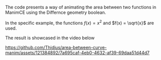The code presents a way of animating the area between two functions in ManimCE using the Differnce geometry boolean.

In the specific example, the functions $f(x) = x^2$ and $f(x) = \sqrt{x}$ are used. 

The result is showcased in the video below


https://github.com/Thidius/area-between-curve-manim/assets/121384892/7a695caf-4eb0-4632-af39-69daa51d44d7
